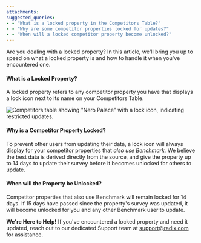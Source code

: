 ```yaml
---
attachments: 
suggested_queries:
- - "What is a locked property in the Competitors Table?"
- - "Why are some competitor properties locked for updates?"
- - "When will a locked competitor property become unlocked?"
---
```

Are you dealing with a locked property? In this article, we'll bring you up to speed on what a locked property is and how to handle it when you've encountered one.

#### What is a Locked Property?

A locked property refers to any competitor property you have that displays a lock icon next to its name on your Competitors Table.

![Competitors table showing "Nero Palace" with a lock icon, indicating restricted updates.](attachments/20242942207501.png)

#### Why is a Competitor Property Locked?

To prevent other users from updating their data, a lock icon will always display for your competitor properties that *also use Benchmark.* We believe the best data is derived directly from the source, and give the property up to 14 days to update their survey before it becomes unlocked for others to update.

#### When will the Property be Unlocked?

Competitor properties that also use Benchmark will remain locked for 14 days. If 15 days have passed since the property's survey was updated, it will become unlocked for you and any other Benchmark user to update.

**We're Here to Help!** If you've encountered a locked property and need it updated, reach out to our dedicated Support team at [support@radix.com](mailto:support@radix.com) for assistance.